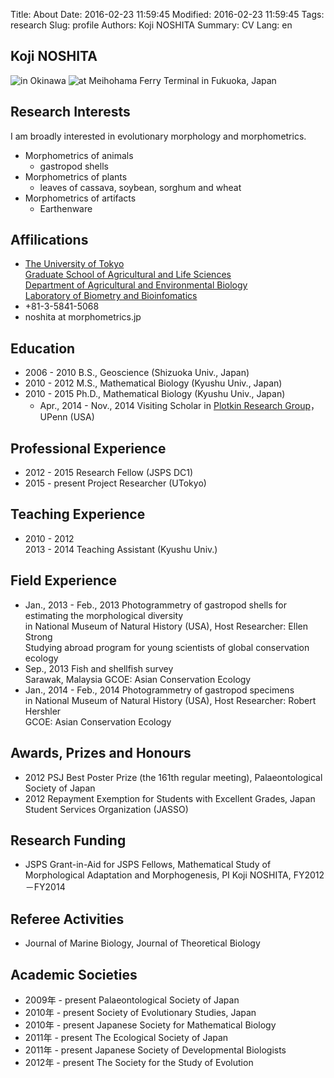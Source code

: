 Title: About
Date: 2016-02-23 11:59:45
Modified: 2016-02-23 11:59:45
Tags: research
Slug: profile
Authors: Koji NOSHITA
Summary: CV
Lang: en

## Koji NOSHITA

![in Okinawa]({filename}/images/portrait_01.png)
![at Meihohama Ferry Terminal in Fukuoka, Japan]({filename}/images/portrait_02.png)

## Research Interests
I am broadly interested in evolutionary morphology and morphometrics.

* Morphometrics of animals
	* gastropod shells
* Morphometrics of plants
	* leaves of cassava, soybean, sorghum and wheat
* Morphometrics of artifacts
	* Earthenware


## Affilications
* [The University of Tokyo](http://www.u-tokyo.ac.jp/en/index.html)  
  [Graduate School of Agricultural and Life Sciences](http://www.a.u-tokyo.ac.jp/english/index.html)  
  [Department of Agricultural and Environmental Biology](http://www.ab.a.u-tokyo.ac.jp/aeb/index-e.html)  
  [Laboratory of Biometry and Bioinfomatics](https://sites.google.com/a/ut-biomet.org/lbm/home)
* <i class="fa fa-phone"></i> +81-3-5841-5068  
* <i class="fa fa-envelope"></i> noshita at morphometrics.jp  

## Education
* 2006 - 2010		B.S., Geoscience (Shizuoka Univ., Japan)  
* 2010 - 2012		M.S., Mathematical Biology (Kyushu Univ., Japan)   
* 2010 - 2015		Ph.D., Mathematical Biology (Kyushu Univ., Japan)   
	* Apr., 2014 - Nov., 2014	Visiting Scholar in [Plotkin Research Group](http://mathbio.sas.upenn.edu/)，UPenn (USA)

## Professional Experience
* 2012 - 2015		Research Fellow (JSPS DC1)  
* 2015 - present		Project Researcher (UTokyo)

## Teaching Experience
* 2010 - 2012  
  2013 - 2014		Teaching Assistant (Kyushu Univ.)    

## Field Experience
* Jan., 2013 - Feb., 2013	Photogrammetry of gastropod shells for estimating the morphological diversity  
  in National Museum of Natural History (USA), Host Researcher: Ellen Strong  
  Studying abroad program for young scientists of global conservation ecology
* Sep., 2013	Fish and shellfish survey  
  Sarawak, Malaysia
  GCOE: Asian Conservation Ecology   
* Jan., 2014 - Feb., 2014	Photogrammetry of gastropod specimens   
  in National Museum of Natural History (USA), Host Researcher: Robert Hershler  
  GCOE: Asian Conservation Ecology  


## Awards, Prizes and Honours
* 2012		PSJ Best Poster Prize (the 161th regular meeting), Palaeontological Society of Japan  
* 2012		Repayment Exemption for Students with Excellent Grades, Japan Student Services Organization (JASSO)  

## Research Funding 

* JSPS Grant-in-Aid for JSPS Fellows, Mathematical Study of Morphological Adaptation and Morphogenesis, PI Koji NOSHITA, FY2012－FY2014

## Referee Activities

* Journal of Marine Biology, Journal of Theoretical Biology

## Academic Societies

* 2009年 - present		Palaeontological Society of Japan  
* 2010年 - present		Society of Evolutionary Studies, Japan  
* 2010年 - present		Japanese Society for Mathematical Biology  
* 2011年 - present		The Ecological Society of Japan  
* 2011年 - present		Japanese Society of Developmental Biologists  
* 2012年 - present		The Society for the Study of Evolution